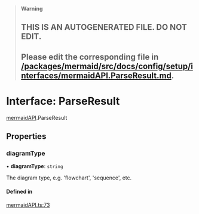 > **Warning**
>
> ## THIS IS AN AUTOGENERATED FILE. DO NOT EDIT.
>
> ## Please edit the corresponding file in [/packages/mermaid/src/docs/config/setup/interfaces/mermaidAPI.ParseResult.md](../../../../packages/mermaid/src/docs/config/setup/interfaces/mermaidAPI.ParseResult.md).

# Interface: ParseResult

[mermaidAPI](../modules/mermaidAPI.md).ParseResult

## Properties

### diagramType

• **diagramType**: `string`

The diagram type, e.g. 'flowchart', 'sequence', etc.

#### Defined in

[mermaidAPI.ts:73](https://github.com/mermaid-js/mermaid/blob/master/packages/mermaid/src/mermaidAPI.ts#L73)
